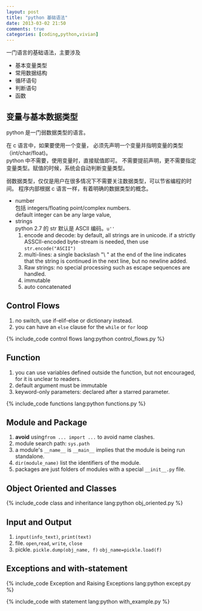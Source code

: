 ```yaml
---
layout: post
title: "python 基础语法"
date: 2013-03-02 21:50
comments: true
categories: [coding,python,vivian]
---
```


一门语言的基础语法，主要涉及

- 基本变量类型
- 常用数据结构
- 循环语句
- 判断语句
- 函数

<!--more-->

变量与基本数据类型
------------------

python 是一门弱数据类型的语言。

在 c 语言中，如果要使用一个变量，
必须先声明一个变量并指明变量的类型（int/char/float)。  
python 中不需要，使用变量时，直接赋值即可。
不需要提前声明，更不需要指定变量类型。赋值的时候，系统会自动判断变量类型。

弱数据类型，仅仅是用户在很多情况下不需要关注数据类型，可以节省编程的时间。
程序内部根据 c 语言一样，有着明确的数据类型的概念。

- number  
    包括 integers/floating point/complex numbers.  
    default integer can be any large value,
- strings  
    python 2.7 的 str 默认是 ASCII 编码。`u''`
    1. encode and decode: by default, all strings are in unicode.
        if a strictly ASSCII-encoded byte-stream is needed,
        then use `str.encode("ASCII")`
    2. multi-lines: a single backslash "\ " at the end of the line indicates
        that the string is continued in the next line, but no newline added.
    3. Raw strings: no special processing such as escape sequences are handled.
    4. immutable
    5. auto concatenated

Control Flows
-------------

1. no switch, use if-elif-else or dictionary instead.
2. you can have an `else` clause for the `while` or `for` loop

{% include_code control flows lang:python control_flows.py %}


Function
--------

1. you can use variables defined outside the function, but not encouraged,
    for it is unclear to readers.
3. default argument must be immutable
5. keyword-only parameters: declared after a starred parameter.

{% include_code functions lang:python functions.py %}

Module and Package
------

1. **avoid** using`from ... import ...` to avoid name clashes.
2. module search path: `sys.path`
3. a module's `__name__` is `__main__` implies that 
    the module is being run standalone.
4. `dir(module_name)` list the identifiers of the module.
5. packages are just folders of modules with a special `__init__.py` file.

Object Oriented and Classes
---------------------------

{% include_code class and inheritance lang:python obj_oriented.py %}

Input and Output
----------------

1. `input(info_text)`, `print(text)`
2. file. `open`,`read`, `write`, `close`
3. pickle.
	`pickle.dump(obj_name, f)`
	`obj_name=pickle.load(f)`

Exceptions and with-statement
-----------------------------

{% include_code Exception and Raising Exceptions lang:python except.py %}

{% include_code with statement lang:python with_example.py %}
